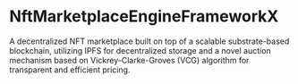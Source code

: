 # NftMarketplaceEngineFrameworkX
A decentralized NFT marketplace built on top of a scalable substrate-based blockchain, utilizing IPFS for decentralized storage and a novel auction mechanism based on Vickrey-Clarke-Groves (VCG) algorithm for transparent and efficient pricing.
